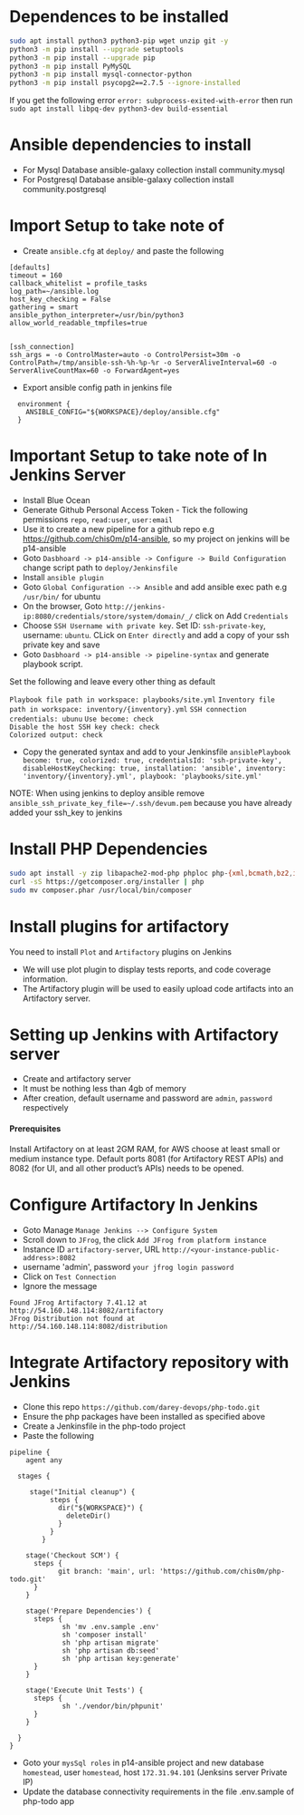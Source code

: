 Dependences to be installed
====================================

```bash
sudo apt install python3 python3-pip wget unzip git -y
python3 -m pip install --upgrade setuptools
python3 -m pip install --upgrade pip
python3 -m pip install PyMySQL
python3 -m pip install mysql-connector-python
python3 -m pip install psycopg2==2.7.5 --ignore-installed
```

If you get the following error `error: subprocess-exited-with-error` then run
`sudo apt install libpq-dev python3-dev build-essential`


Ansible dependencies to install
=====================================

- For Mysql Database
ansible-galaxy collection install community.mysql
- For Postgresql Database
ansible-galaxy collection install community.postgresql


Import Setup to take note of
========================================
- Create `ansible.cfg` at `deploy/` and paste the following
```
[defaults]
timeout = 160
callback_whitelist = profile_tasks
log_path=~/ansible.log
host_key_checking = False
gathering = smart
ansible_python_interpreter=/usr/bin/python3
allow_world_readable_tmpfiles=true


[ssh_connection]
ssh_args = -o ControlMaster=auto -o ControlPersist=30m -o ControlPath=/tmp/ansible-ssh-%h-%p-%r -o ServerAliveInterval=60 -o ServerAliveCountMax=60 -o ForwardAgent=yes
```

- Export ansible config path in jenkins file
```jenkins
  environment {
    ANSIBLE_CONFIG="${WORKSPACE}/deploy/ansible.cfg"
  }
```

Important Setup to take note of In Jenkins Server
=============================
- Install Blue Ocean
- Generate Github Personal Access Token - Tick the following permissions `repo`, `read:user`, `user:email` 
- Use it to create a new pipeline for a github repo e.g https://github.com/chis0m/p14-ansible, so my project on jenkins will be p14-ansible 
- Goto `Dasbhoard -> p14-ansible -> Configure -> Build Configuration` change script path to `deploy/Jenkinsfile`
- Install `ansible plugin`
- Goto `Global Configuration --> Ansible` and add ansible exec path e.g `/usr/bin/` for ubuntu
- On the browser, Goto `http://jenkins-ip:8080/credentials/store/system/domain/_/` click on Add `Credentials`
- Choose `SSH Username with private key`. Set ID: `ssh-private-key`,  username: `ubuntu`. CLick on `Enter directly` and add a copy of your ssh private key and save
- Goto `Dasbhoard -> p14-ansible -> pipeline-syntax` and generate playbook script.

 Set the following and leave every other thing as default

`Playbook file path in workspace: playbooks/site.yml`
`Inventory file path in workspace: inventory/{inventory}.yml`
`SSH connection credentials: ubunu`
`Use become: check`  
`Disable the host SSH key check: check`  
`Colorized output: check` 

- Copy the generated syntax and add to your Jenkinsfile
`ansiblePlaybook become: true, colorized: true, credentialsId: 'ssh-private-key', disableHostKeyChecking: true, installation: 'ansible', inventory: 'inventory/{inventory}.yml', playbook: 'playbooks/site.yml'`

NOTE: When using jenkins to deploy ansible remove `ansible_ssh_private_key_file=~/.ssh/devum.pem` because you have already added your ssh_key to jenkins

Install PHP Dependencies
========================
```bash
sudo apt install -y zip libapache2-mod-php phploc php-{xml,bcmath,bz2,intl,gd,mbstring,mysql,zip}
curl -sS https://getcomposer.org/installer | php
sudo mv composer.phar /usr/local/bin/composer
```

Install plugins for artifactory
===============================================
You need to install `Plot` and `Artifactory` plugins on Jenkins
- We will use plot plugin to display tests reports, and code coverage information.
- The Artifactory plugin will be used to easily upload code artifacts into an Artifactory server.

Setting up Jenkins with Artifactory server
==========================================
- Create and artifactory server
- It must be nothing less than 4gb of memory
- After creation, default username and password are `admin`, `password` respectively

#### Prerequisites
Install Artifactory on at least 2GM RAM, for AWS choose at least small or medium instance type.
Default ports 8081 (for Artifactory REST APIs) and 8082 (for UI, and all other product’s APIs) needs to be opened.

Configure Artifactory In Jenkins
=================================
- Goto Manage `Manage Jenkins --> Configure System`
- Scroll down to `JFrog`, the click `Add JFrog from platform instance`
- Instance ID `artifactory-server`, URL `http://<your-instance-public-address>:8082`
- username 'admin', password `your jfrog login password`
- Click on `Test Connection`
- Ignore the message
```
Found JFrog Artifactory 7.41.12 at http://54.160.148.114:8082/artifactory
JFrog Distribution not found at http://54.160.148.114:8082/distribution
```

Integrate Artifactory repository with Jenkins
==============================================
- Clone this repo `https://github.com/darey-devops/php-todo.git`
- Ensure the php packages have been installed as specified above
- Create a Jenkinsfile in the php-todo project
- Paste the following
```Jenkinsfile
pipeline {
    agent any

  stages {

     stage("Initial cleanup") {
          steps {
            dir("${WORKSPACE}") {
              deleteDir()
            }
          }
        }

    stage('Checkout SCM') {
      steps {
            git branch: 'main', url: 'https://github.com/chis0m/php-todo.git'
      }
    }

    stage('Prepare Dependencies') {
      steps {
             sh 'mv .env.sample .env'
             sh 'composer install'
             sh 'php artisan migrate'
             sh 'php artisan db:seed'
             sh 'php artisan key:generate'
      }
    }
   
    stage('Execute Unit Tests') {
      steps {
             sh './vendor/bin/phpunit'
      }
    }    
   
  }
}
```

- Goto your `mysSql roles` in p14-ansible project and new database `homestead`, user `homestead`, host `172.31.94.101` (Jenksins server Private IP)
- Update the database connectivity requirements in the file .env.sample of php-todo app
